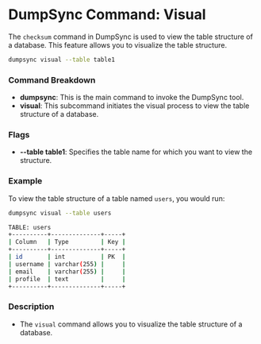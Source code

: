 # DumpSync Command: Visual

The `checksum` command in DumpSync is used to view the table structure of a database. This feature allows you to visualize the table structure.

```bash
dumpsync visual --table table1
```

### Command Breakdown

- **dumpsync**: This is the main command to invoke the DumpSync tool.
- **visual**: This subcommand initiates the visual process to view the table structure of a database.

### Flags

- **--table table1**: Specifies the table name for which you want to view the structure.

### Example

To view the table structure of a table named `users`, you would run:

```bash
dumpsync visual --table users
```

```bash
TABLE: users
+----------+--------------+-----+
| Column   | Type         | Key |
+----------+--------------+-----+
| id       | int          | PK  |
| username | varchar(255) |     |
| email    | varchar(255) |     |
| profile  | text         |     |
+----------+--------------+-----+
```

### Description

- The `visual` command allows you to visualize the table structure of a database.